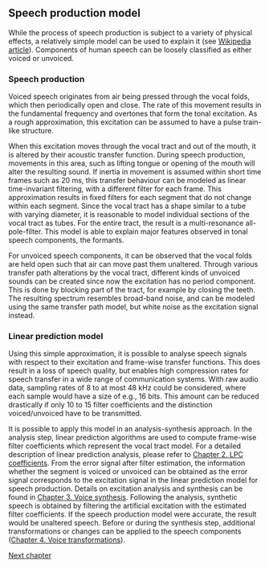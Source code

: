 ## Speech production model 

While the process of speech production is subject to a variety of physical effects, a relatively simple model can be used to explain it (see [Wikipedia article](https://en.wikipedia.org/wiki/Source%E2%80%93filter_model)).
Components of human speech can be loosely classified as either voiced or unvoiced. 

### Speech production
Voiced speech originates from air being pressed through the vocal folds, which then periodically open and close. 
The rate of this movement results in the fundamental frequency and overtones that form the tonal excitation.
As a rough approximation, this excitation can be assumed to have a pulse train-like structure.

When this excitation moves through the vocal tract and out of the mouth, it is altered by their acoustic transfer function. 
During speech production, movements in this area, such as lifting tongue or opening of the mouth will alter the resulting sound.
If inertia in movement is assumed within short time frames such as 20 ms, this transfer behaviour can be modeled as linear time-invariant filtering, with a different filter for each frame. This approximation results in fixed filters for each segment that do not change within each segment.
Since the vocal tract has a shape similar to a tube with varying diameter, it is reasonable to model individual sections of the vocal tract as tubes. 
For the entire tract, the result is a multi-resonance all-pole-filter. 
This model is able to explain major features observed in tonal speech components, the formants.

For unvoiced speech components, it can be observed that the vocal folds are held open such that air can move past them unaltered.
Through various transfer path alterations by the vocal tract, different kinds of unvoiced sounds can be created since now the excitation has no period component. This is done by blocking part of the tract, for example by closing the teeth.
The resulting spectrum resembles broad-band noise, and can be modeled using the same transfer path model, but white noise as the excitation signal instead.

### Linear prediction model
Using this simple approximation, it is possible to analyse speech signals with respect to their excitation and frame-wise transfer functions. This does result in a loss of speech quality, but enables high compression rates for speech transfer in a wide range of communication systems. 
With raw audio data, sampling rates of 8 to at most 48 kHz could be considered, where each sample would have a size of e.g., 16 bits. 
This amount can be reduced drastically if only 10 to 15 filter coefficients and the distinction voiced/unvoiced have to be transmitted.

It is possible to apply this model in an analysis-synthesis approach. In the analysis step, linear prediction algorithms are used to compute frame-wise filter coefficients which represent the vocal tract model. For a detailed description of linear prediction analysis, please refer to [Chapter 2. LPC coefficients](Chapter%202.%20LPC%20coefficients.md). From the error signal after filter estimation, the information whether the segment is voiced or unvoiced can be obtained as the error signal corresponds to the excitation signal in the linear prediction model for speech production. Details on excitation analysis and synthesis can be found in [Chapter 3. Voice synthesis](Chapter%203.%20Voice%20synthesis.md).
Following the analysis, synthetic speech is obtained by filtering the artificial excitation with the estimated filter coefficients. If the speech production model were accurate, the result would be unaltered speech. Before or during the synthesis step, additional transformations or changes can be applied to the speech components ([Chapter 4. Voice transformations](Chapter%204.%20Voice%20transformations.md)).

[Next chapter](docs/Chapter%201.%20Overlap%20and%20add.md)
